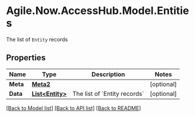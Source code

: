 # Agile.Now.AccessHub.Model.Entities
The list of `Entity` records

## Properties

Name | Type | Description | Notes
------------ | ------------- | ------------- | -------------
**Meta** | [**Meta2**](Meta2.md) |  | [optional] 
**Data** | [**List&lt;Entity&gt;**](Entity.md) | The list of &#x60;Entity records&#x60; | [optional] 

[[Back to Model list]](../README.md#documentation-for-models) [[Back to API list]](../README.md#documentation-for-api-endpoints) [[Back to README]](../README.md)


